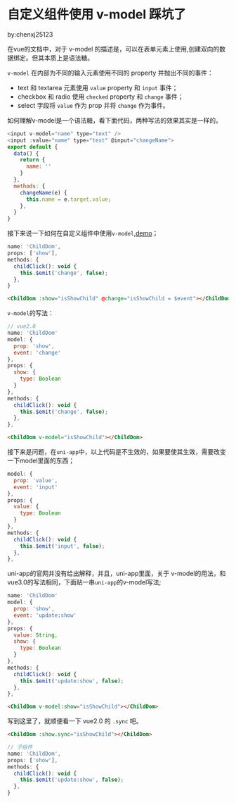 # 自定义组件使用 v-model 踩坑了

  by:chenxj25123<br />

  在vue的文档中，对于 v-model 的描述是，可以在表单元素上使用,创建双向的数据绑定。但其本质上是语法糖。

  `v-model` 在内部为不同的输入元素使用不同的 property 并抛出不同的事件：
  - text 和 textarea 元素使用 `value` property 和 `input` 事件；
  - checkbox 和 radio 使用 `checked` property 和 `change` 事件；
  - select 字段将 `value` 作为 prop 并将 `change` 作为事件。

  如何理解v-model是一个语法糖，看下面代码，两种写法的效果其实是一样的。

  ``` js
  <input v-model="name" type="text" />
  <input :value="name" type="text" @input="changeName">
  export default {
    data() {
      return {
        name: ''
      }
    },
    methods: {
      changeName(e) {
        this.name = e.target.value;
      },
    }
  }
  ```

  接下来说一下如何在自定义组件中使用`v-model`,[demo](./#/pages/example/vmodel)；

  ``` js
  name: 'ChildDom',
  props: ['show'],
  methods: {
    childClick(): void {
      this.$emit('change', false);
    },
  }
  ```
  ``` html
  <ChildDom :show="isShowChild" @change="isShowChild = $event"></ChildDom>
  ```

  `v-model`的写法：
  ``` js
  // vue2.0
  name: 'ChildDom'
  model: {
    prop: 'show',
    event: 'change'
  },
  props: {
    show: {
      type: Boolean
    }
  },
  methods: {
    childClick(): void {
      this.$emit('change', false);
    },
  },
  ```
  
  ``` html
  <ChildDom v-model="isShowChild"></ChildDom>
  ```

  接下来是问题，在`uni-app`中，以上代码是不生效的，如果要使其生效，需要改变一下model里面的东西；

  ``` js
  model: {
    prop: 'value',
    event: 'input'
  },
  props: {
    value: {
      type: Boolean
    }
  },
  methods: {
    childClick(): void {
      this.$emit('input', false);
    },
  },
  ```

  uni-app的官网并没有给出解释，并且，uni-app里面，关于 v-model的用法，和vue3.0的写法相同，下面贴一串`uni-app`的v-model写法;

  ``` js
  name: 'ChildDom'
  model: {
    prop: 'show',
    event: 'update:show'
  },
  props: {
    value: String,
    show: {
      type: Boolean
    }
  },
  methods: {
    childClick(): void {
      this.$emit('update:show', false);
    },
  },
  ```

  ``` html
  <ChildDom v-model:show="isShowChild"></ChildDom>
  ```

  写到这里了，就顺便看一下 vue2.0 的 `.sync` 吧。

  ``` html
  <ChildDom :show.sync="isShowChild"></ChildDom>
  ```

  ``` js
  // 子组件
  name: 'ChildDom',
  props: ['show'],
  methods: {
    childClick(): void {
      this.$emit('update:show', false);
    },
  }
  ```
